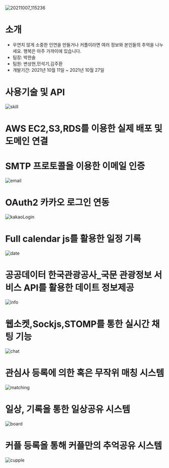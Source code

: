 ![20211007_115236](https://user-images.githubusercontent.com/76519060/139390570-098d3529-c681-4e5f-8d33-53dd34ba851c.png)

# 소개
- 우연치 않게 소중한 인연을 만들거나 커플이라면 여러 정보와 본인들의 추억을 나누세요.
행복은 아주 가까이에 있습니다.
- 팀장: 박한솔
- 팀원: 변상현,민석기,김주환
- 개발기간: 2021년 10월 11일 ~ 2021년 10월 27일

# 사용기술 및 API
![skill](https://user-images.githubusercontent.com/76519060/140243114-81bad43c-4dbe-4d2a-8a68-4e4030b830ef.png)


# AWS EC2,S3,RDS를 이용한 실제 배포 및 도메인 연결

# SMTP 프로토콜을 이용한 이메일 인증
![email](https://user-images.githubusercontent.com/76519060/140242980-a6d96062-c731-4504-8366-d309646da680.png)

# OAuth2 카카오 로그인 연동
![kakaoLogin](https://user-images.githubusercontent.com/76519060/140242981-2915c7e9-035c-4f53-b41e-4c66636e9853.png)

# Full calendar js를 활용한 일정 기록
![date](https://user-images.githubusercontent.com/76519060/140243104-e2bad69e-fd61-457d-81ba-fc0b7d718b9b.png)

# 공공데이터 한국관광공사_국문 관광정보 서비스 API를 활용한 데이트 정보제공
![info](https://user-images.githubusercontent.com/76519060/140249008-25476065-02b3-4be8-9699-3672c71b25d4.png)

# 웹소켓,Sockjs,STOMP를 통한 실시간 채팅 기능
![chat](https://user-images.githubusercontent.com/76519060/140243110-83f52a87-de10-4a5a-bcb0-0d52602c00f0.png)

# 관심사 등록에 의한 혹은 무작위 매칭 시스템
![matching](https://user-images.githubusercontent.com/76519060/140249188-0aa35206-aecc-4088-9e2b-99ae67e4775f.png)

# 일상, 기록을 통한 일상공유 시스템
![board](https://user-images.githubusercontent.com/76519060/140249363-1914c2f6-6db7-4db7-bee3-5ca4c89b41e7.png)

# 커플 등록을 통해 커플만의 추억공유 시스템
![cupple](https://user-images.githubusercontent.com/76519060/140249881-faabba9b-786b-48b3-94c0-0bb01e39039e.png)
